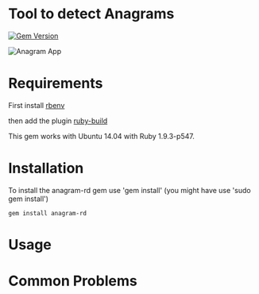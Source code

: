 # Tool to detect Anagrams

[![Gem Version](https://badge.fury.io/rb/shopify_theme.svg)](http://badge.fury.io/rb/shopify_theme)


![Anagram App](https://dl-web.dropbox.com/get/anagram-rd.png?_subject_uid=3150365&w=AADQp6WhKp3K3dH8d5lmMDkWdRna-iWBLmukTpGaMYLXsg)


# Requirements

First install [rbenv](https://github.com/sstephenson/rbenv)

then add the plugin [ruby-build](https://github.com/sstephenson/ruby-build)

This gem works with Ubuntu 14.04 with Ruby 1.9.3-p547.


# Installation

To install the anagram-rd gem use 'gem install' (you might have use 'sudo gem install')

```
gem install anagram-rd
```

# Usage


# Common Problems